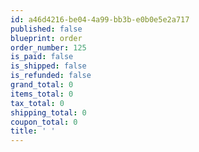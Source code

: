 ```yaml
---
id: a46d4216-be04-4a99-bb3b-e0b0e5e2a717
published: false
blueprint: order
order_number: 125
is_paid: false
is_shipped: false
is_refunded: false
grand_total: 0
items_total: 0
tax_total: 0
shipping_total: 0
coupon_total: 0
title: ' '
---
```

